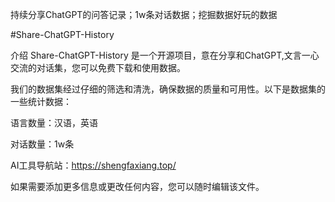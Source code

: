 持续分享ChatGPT的问答记录；1w条对话数据；挖掘数据好玩的数据

#Share-ChatGPT-History

介绍
Share-ChatGPT-History 是一个开源项目，意在分享和ChatGPT,文言一心交流的对话集，您可以免费下载和使用数据。


我们的数据集经过仔细的筛选和清洗，确保数据的质量和可用性。以下是数据集的一些统计数据：



语言数量：汉语，英语

对话数量：1w条


AI工具导航站：https://shengfaxiang.top/

如果需要添加更多信息或更改任何内容，您可以随时编辑该文件。






















